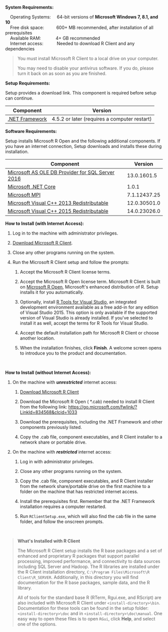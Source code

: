 **System Requirements:**

&nbsp;&nbsp;&nbsp;&nbsp;Operating Systems: &nbsp;&nbsp;&nbsp;  64-bit versions of **Microsoft Windows 7, 8.1, and 10**<br>
&nbsp;&nbsp;&nbsp;&nbsp;Free disk space: &nbsp;&nbsp;&nbsp;&nbsp;&nbsp;&nbsp;&nbsp;&nbsp; 600+ MB recommended, after installation of all prerequisites <br>
&nbsp;&nbsp;&nbsp;&nbsp;Available RAM: &nbsp;&nbsp;&nbsp;&nbsp;&nbsp;&nbsp;&nbsp;&nbsp;&nbsp;&nbsp; 4+ GB recommended <br>
&nbsp;&nbsp;&nbsp;&nbsp;Internet access: &nbsp;&nbsp;&nbsp;&nbsp;&nbsp;&nbsp;&nbsp;&nbsp;&nbsp; Needed to download R Client and any dependencies   


   >You must install Microsoft R Client to a local drive on your computer.
   >
   >You may need to disable your antivirus software. If you do, please turn it back on as soon as you are finished.

**Setup Requirements:**

Setup provides a download link. This component is required before setup can continue.

| Component | Version |
|-----------|---------|
| [.NET Framework](https://www.microsoft.com/download/details.aspx?id=42642) | 4.5.2 or later (requires a computer restart)|

**Software Requirements:**

Setup installs Microsoft R Open and the following additional components. If you have an internet connection, Setup downloads and installs these during installation.

| Component | Version |
|-----------|---------|
| [Microsoft AS OLE DB Provider for SQL Server 2016](https://www.microsoft.com/download/details.aspx?id=52676) | 13.0.1601.5 |
| [Microsoft .NET Core](https://www.microsoft.com/net/download) | 1.0.1 |
| [Microsoft MPI](https://www.microsoft.com/download/details.aspx?id=52981) | 7.1.12437.25 |
| [Microsoft Visual C++ 2013 Redistributable](https://www.microsoft.com/download/details.aspx?id=40784) | 12.0.30501.0 |
| [Microsoft Visual C++ 2015 Redistributable](https://www.microsoft.com//download/details.aspx?id=48145) | 14.0.23026.0 |

**How to Install (with Internet Access):**

1. Log in to the machine with administrator privileges.

1. [Download Microsoft R Client](http://aka.ms/rclient/download).

1. Close any other programs running on the system.

1. Run the Microsoft R Client setup and follow the prompts:

    1. Accept the Microsoft R Client license terms.

    1. Accept the Microsoft R Open license term. Microsoft R Client is built on [Microsoft R Open](../../r-open.md), Microsoft's enhanced distribution of R. Setup installs it for you automatically.

    1. Optionally, install [R Tools for Visual Studio](https://msdn.microsoft.com/en-us/library/mt721271.aspx#Anchor_1), an integrated development environment available as a free add-in for any edition of Visual Studio 2015. This option is only available if the supported version of Visual Studio is already installed.  If you've selected to install it as well, accept the terms for R Tools for Visual Studio.

    1. Accept the default installation path for Microsoft R Client or choose another location.

    1. When the installation finishes, click **Finish**.  A welcome screen opens to introduce you to the product and documentation.

<br>

**How to Install (without Internet Access):**

1. On the machine with _**unrestricted**_ internet access:

   1. [Download Microsoft R Client](http://aka.ms/rclient/download)

   1. Download the Microsoft R Open ( *.cab) needed to install R Client from the following link: https://go.microsoft.com/fwlink/?LinkId=834568&clcid=1033

   1. Download the prerequisites, including the .NET Framework and other components previously listed.

   1. Copy the .cab file, component executables, and R Client installer to a network share or portable drive.

1. On the machine with _**restricted**_ internet access:

   1. Log in with administrator privileges.

   1. Close any other programs running on the system.

   1. Copy the .cab file, component executables, and R Client installer from the network share/portable drive on the first machine to a folder on the machine that has restricted internet access.

   1. Install the prerequisites first. Remember that the .NET Framework installation requires a computer restarted.

   1. Run `RClientSetup.exe`, which will also find the cab file in the same folder, and follow the onscreen prompts.

<br>

>**What's Installed with R Client**<br>
>
>The Microsoft R Client setup installs the R base packages and a set of enhanced and proprietary R packages that support parallel processing, improved performance, and connectivity to data sources including SQL Server and Hadoop. The R libraries are installed under the R Client installation directory, `C:\Program Files\Microsoft\R Client\R_SERVER`. Additionally, in this directory you will find documentation for the R base packages, sample data, and the R library.
>
>All of tools for the standard base R (RTerm, Rgui.exe, and RScript) are also included with Microsoft R Client under `<install-directory>\bin`. Documentation for these tools can be found in the setup folder: `<install-directory>\doc` and in `<install-directory>\doc\manual`. One easy way to open these files is to open `RGui`, click **Help**, and select one of the options.
